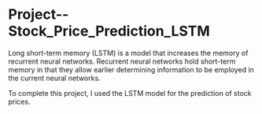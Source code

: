 # Project--Stock_Price_Prediction_LSTM

Long short-term memory (LSTM) is a model that increases the memory of recurrent neural networks. Recurrent neural networks hold short-term memory in that they allow earlier determining information to be employed in the current neural networks. 

To complete this project, I used the LSTM model for the prediction of stock prices.
